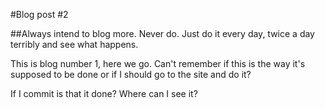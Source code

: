 #Blog post #2 

##Always intend to blog more. Never do. Just do it every day, twice a day terribly and see what happens.

This is blog number 1, here we go. Can't remember if this is the way it's supposed to be done or if I should go to the site and do it?

If I commit is that it done? Where can I see it?
